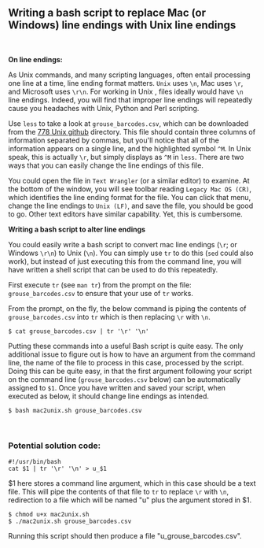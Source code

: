 ## Writing a bash script to replace Mac (or Windows) line endings with Unix line endings 
<p>&nbsp;</p>

**On line endings:**

As Unix commands, and many scripting languages, often entail processing one line at a time, line ending format  matters. `Unix` uses `\n`, Mac uses `\r`, and Microsoft uses `\r\n`. For working in Unix , files ideally would have `\n` line endings. Indeed, you will find that improper line endings will repeatedly cause you headaches with Unix, Python and Perl scripting. 

Use `less` to take a look at `grouse_barcodes.csv`, which can be downloaded from the [778 Unix github](https://github.com/tparchman/778_unix) directory.  This file should contain three columns of information separated by commas, but you'll notice that all of the information appears on a single line, and the highlighted symbol `^M`. In Unix speak, this is actually `\r`, but simply displays as `^M` in `less`. There are two ways that you can easily change the line endings of this file.

You could open the file in `Text Wrangler` (or a similar editor) to examine. At the bottom of the window, you will see toolbar reading `Legacy Mac OS (CR)`, which identifies the line ending format for the file. You can click that menu, change the line endings to `Unix (LF)`, and save the file, you should be good to go. Other text editors have similar capability. Yet, this is cumbersome. 

**Writing a bash script to alter line endings**

You could easily write a bash script to convert mac line endings (`\r`; or Windows `\r\n`) to Unix (`\n`).  You can simply use `tr`  to do this (`sed` could also work), but instead of just executing this from the command line, you will have written a shell script that can be used to do this repeatedly. 

First execute `tr` (see `man tr`) from the prompt on the file: `grouse_barcodes.csv` to ensure that your use of `tr`  works. 

From the prompt, on the fly, the below command is piping the contents of `grouse_barcodes.csv` into `tr` which is then replacing `\r` with `\n`.

    $ cat grouse_barcodes.csv | tr '\r' '\n'

Putting these commands into a useful Bash script is quite easy. The only additional issue to figure out is how to have an argument from the command line, the name of the file to process in this case, processed by the script. Doing this can be quite easy, in that the first argument following your script on the command line (`grouse_barcodes.csv` below) can be automatically assigned to `$1`. Once you have written and saved your script, when executed as below, it should change line endings as intended.

    $ bash mac2unix.sh grouse_barcodes.csv
<p>&nbsp;</p>

### Potential solution code:


    #!/usr/bin/bash
    cat $1 | tr '\r' '\n' > u_$1

$1 here stores a command line argument, which in this case should be a text file. This will pipe the contents of that file to `tr` to replace `\r` with `\n`, redirection to a file which will be named "u" plus the argument stored in $1.

    $ chmod u+x mac2unix.sh
    $ ./mac2unix.sh grouse_barcodes.csv

Running this script should then produce a file "u_grouse_barcodes.csv".
